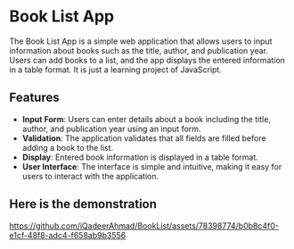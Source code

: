 # Book List App

The Book List App is a simple web application that allows users to input information about books such as the title, author, and publication year. Users can add books to a list, and the app displays the entered information in a table format. It is just a learning project of JavaScript.

## Features

- **Input Form**: Users can enter details about a book including the title, author, and publication year using an input form.
- **Validation**: The application validates that all fields are filled before adding a book to the list.
- **Display**: Entered book information is displayed in a table format.
- **User Interface**: The interface is simple and intuitive, making it easy for users to interact with the application.

## Here is the demonstration

https://github.com/iQadeerAhmad/BookList/assets/78398774/b0b8c4f0-e1cf-48f8-adc4-f658ab9b3556


